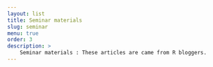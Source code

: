 ```yaml
---
layout: list
title: Seminar materials
slug: seminar
menu: true
order: 3
description: >
    Seminar materials : These articles are came from R bloggers.
---
```

